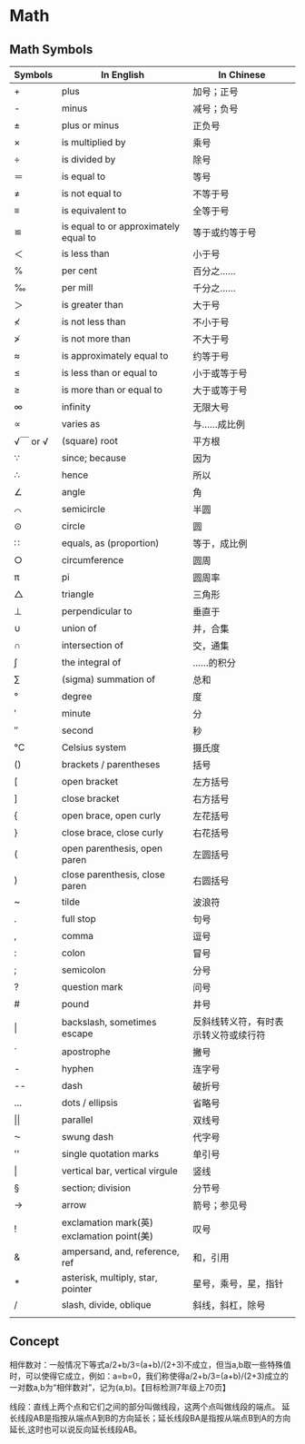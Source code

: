 # Math

## Math Symbols

| Symbols | In English                                 | In Chinese                           |
| ------- | ------------------------------------------ | ------------------------------------ |
| +       | plus                                       | 加号；正号                           |
| -       | minus                                      | 减号；负号                           |
| ±       | plus or minus                              | 正负号                               |
| ×       | is multiplied by                           | 乘号                                 |
| ÷       | is divided by                              | 除号                                 |
| ＝      | is equal to                                | 等号                                 |
| ≠       | is not equal to                            | 不等于号                             |
| ≡       | is equivalent to                           | 全等于号                             |
| ≌       | is equal to or approximately equal to      | 等于或约等于号                       |
| ＜      | is less than                               | 小于号                               |
| %       | per cent                                   | 百分之……                             |
| ‰       | per mill                                   | 千分之……                             |
| ＞      | is greater than                            | 大于号                               |
| ≮       | is not less than                           | 不小于号                             |
| ≯       | is not more than                           | 不大于号                             |
| ≈       | is approximately equal to                  | 约等于号                             |
| ≤       | is less than or equal to                   | 小于或等于号                         |
| ≥       | is more than or equal to                   | 大于或等于号                         |
| ∞       | infinity                                   | 无限大号                             |
| ∝       | varies as                                  | 与……成比例                           |
| √￣ or √ | (square) root                              | 平方根                               |
| ∵       | since; because                             | 因为                                 |
| ∴       | hence                                      | 所以                                 |
| ∠       | angle                                      | 角                                   |
| ⌒       | semicircle                                 | 半圆                                 |
| ⊙       | circle                                     | 圆                                   |
| ∷       | equals, as (proportion)                    | 等于，成比例                         |
| ○       | circumference                              | 圆周                                 |
| π       | pi                                         | 圆周率                               |
| △       | triangle                                   | 三角形                               |
| ⊥       | perpendicular to                           | 垂直于                               |
| ∪       | union of                                   | 并，合集                             |
| ∩       | intersection of                            | 交，通集                             |
| ∫       | the integral of                            | ……的积分                             |
| ∑       | (sigma) summation of                       | 总和                                 |
| °       | degree                                     | 度                                   |
| ′       | minute                                     | 分                                   |
| ″       | second                                     | 秒                                   |
| ℃       | Celsius system                             | 摄氏度                               |
| ()      | brackets / parentheses                     | 括号                                 |
| [       | open bracket                               | 左方括号                             |
| ]       | close bracket                              | 右方括号                             |
| {       | open brace, open curly                     | 左花括号                             |
| }       | close brace, close curly                   | 右花括号                             |
| (       | open parenthesis, open paren               | 左圆括号                             |
| )       | close parenthesis, close paren             | 右圆括号                             |
| ~       | tilde                                      | 波浪符                               |
| .       | full stop                                  | 句号                                 |
| ,       | comma                                      | 逗号                                 |
| :       | colon                                      | 冒号                                 |
| ;       | semicolon                                  | 分号                                 |
| ?       | question mark                              | 问号                                 |
| #       | pound                                      | 井号                                 |
| \|      | backslash, sometimes escape                | 反斜线转义符，有时表示转义符或续行符 |
| ´       | apostrophe                                 | 撇号                                 |
| -       | hyphen                                     | 连字号                               |
| --      | dash                                       | 破折号                               |
| …       | dots / ellipsis                            | 省略号                               |
| \|\|    | parallel                                   | 双线号                               |
| ⁓       | swung dash                                 | 代字号                               |
| ''      | single quotation marks                     | 单引号                               |
| \|      | vertical bar, vertical virgule             | 竖线                                 |
| §       | section; division                          | 分节号                               |
| →       | arrow                                      | 箭号；参见号                         |
| !       | exclamation mark(英) exclamation point(美) | 叹号                                 |
| &       | ampersand, and, reference, ref             | 和，引用                             |
| *       | asterisk, multiply, star, pointer          | 星号，乘号，星，指针                 |
| /       | slash, divide, oblique                     | 斜线，斜杠，除号                     |
|         |                                            |                                      |

## Concept

相伴数对：一般情况下等式a/2+b/3=(a+b)/(2+3)不成立，但当a,b取一些特殊值时，可以使得它成立，例如：a=b=0，我们称使得a/2+b/3=(a+b)/(2+3)成立的一对数a,b为“相伴数对”，记为(a,b)。【目标检测7年级上70页】

线段：直线上两个点和它们之间的部分叫做线段，这两个点叫做线段的端点。
延长线段AB是指按从端点A到B的方向延长；延长线段BA是指按从端点B到A的方向延长,这时也可以说反向延长线段AB。
